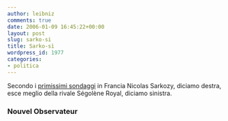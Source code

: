 ```yaml
---
author: leibniz
comments: true
date: 2006-01-09 16:45:22+00:00
layout: post
slug: sarko-si
title: Sarko-sì
wordpress_id: 1977
categories:
- politica
---
```


Secondo i [primissimi sondaggi](http://permanent.nouvelobs.com/politique/20060109.OBS1371.html) in Francia Nicolas Sarkozy, diciamo destra, esce meglio della rivale Ségolène Royal, diciamo sinistra.


### Nouvel Observateur
